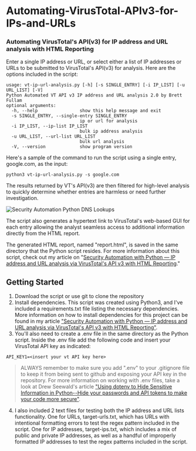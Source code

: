 # Automating-VirusTotal-APIv3-for-IPs-and-URLs
### Automating VirusTotal's API(v3) for IP address and URL analysis with HTML Reporting
Enter a single IP address or URL, or select either a list of IP addresses or URLs to be submitted to VirusTotal's API(v3) for analysis.
Here are the options included in the script:
``` noLineNumbers
usage: vt-ip-url-analysis.py [-h] [-s SINGLE_ENTRY] [-i IP_LIST] [-u URL_LIST] [-V]
Python Automated VT API v3 IP address and URL analysis 2.0 by Brett Fullam
optional arguments:
  -h, --help                show this help message and exit
  -s SINGLE_ENTRY, --single-entry SINGLE_ENTRY
                            ip or url for analysis
  -i IP_LIST, --ip-list IP_LIST
                            bulk ip address analysis
  -u URL_LIST, --url-list URL_LIST
                            bulk url analysis
  -V, --version             show program version
```
Here's a sample of the command to run the script using a single entry, google.com, as the input:
``` noLineNumbers
python3 vt-ip-url-analysis.py -s google.com
```

The results returned by VT's API(v3) are then filtered for high-level analysis to quickly determine whether entries are harmless or need further investigation.

![Security Automation Python DNS Lookups](https://www.brettfullam.com/static/1bc2c826633bfac4fdb3f31b637ee33e/69b48/security-automation-virustotal-api-v3.jpg)

The script also generates a hypertext link to VirusTotal's web-based GUI for each entry allowing the analyst seamless access to additional information directly from the HTML report.

The generated HTML report, named "report.html", is saved in the same directory that the Python script resides.
For more information about this script, check out my article on "[Security Automation with Python — IP address and URL analysis via VirusTotal's API v3 with HTML Reporting](https://www.brettfullam.com/security-automation-with-python-ip-address-and-url-analysis-via-virus-totals-api-v-3-with-html-reporting/)." 
## Getting Started
1. Download the script or use git to clone the repository
2. Install dependencies.  This script was created using Python3, and I've included a requirements.txt file listing the necessary dependencies.  More information on how to install dependencies for this project can be found in my article ["Security Automation with Python — IP address and URL analysis via VirusTotal's API v3 with HTML Reporting"](https://www.brettfullam.com/security-automation-with-python-ip-address-and-url-analysis-via-virus-totals-api-v-3-with-html-reporting/).
3. You'll also need to create a .env file in the same directory as the Python script. Inside the .env file add the following code and insert your VirusTotal API key as indicated:
``` noLineNumbers
API_KEY1=<insert your vt API key here>
```
> ALWAYS remember to make sure you add ".env" to your .gitignore file to keep it from being sent to github and exposing your API key in the repository.  For more information on working with .env files, take a look at Drew Seewald's article ["Using dotenv to Hide Sensitive Information in Python--Hide your passwords and API tokens to make your code more secure"](https://towardsdatascience.com/using-dotenv-to-hide-sensitive-information-in-python-77ab9dfdaac8 "Using dotenv to Hide Sensitive Information in Python").
4. I also included 2 text files for testing both the IP address and URL lists functionality.  One for URLs, target-urls.txt, which has URLs with intentional formatting errors to test the regex pattern included in the script.  One for IP addresses, target-ips.txt, which includes a mix of public and private IP addresses, as well as a handful of improperly formatted IP addresses to test the regex patterns included in the script.
